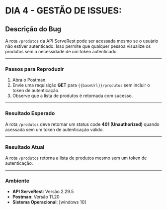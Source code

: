 # DIA 4 - GESTÃO DE ISSUES:

## Descrição do Bug

A rota `/produtos` da API ServeRest pode ser acessada mesmo se o usuário não estiver autenticado. Isso permite que qualquer pessoa visualize os produtos sem a necessidade de um token autenticado.

---

### Passos para Reproduzir

1. Abra o Postman.
2. Envie uma requisição **GET** para `{{baseUrl}}/produtos` sem incluir o token de autenticação.
3. Observe que a lista de produtos é retornada com sucesso.

---

### Resultado Esperado

A rota `/produtos` deve retornar um status code **401 (Unauthorized)** quando acessada sem um token de autenticação válido.

---

### Resultado Atual

A rota `/produtos` retorna a lista de produtos mesmo sem um token de autenticação.

---

### Ambiente

- **API ServeRest**: Versão 2.29.5  
- **Postman**: Versão 11.20
- **Sistema Operacional**: [windows 10]  
